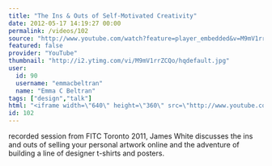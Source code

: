 ```yaml
---
title: "The Ins & Outs of Self-Motivated Creativity"
date: 2012-05-17 14:19:27 00:00
permalink: /videos/102
source: "http://www.youtube.com/watch?feature=player_embedded&v=M9mV1rrZCQo"
featured: false
provider: "YouTube"
thumbnail: "http://i2.ytimg.com/vi/M9mV1rrZCQo/hqdefault.jpg"
user:
  id: 90
  username: "emmacbeltran"
  name: "Emma C Beltran"
tags: ["design","talk"]
html: "<iframe width=\"640\" height=\"360\" src=\"http://www.youtube.com/embed/M9mV1rrZCQo?wmode=transparent&fs=1&feature=oembed\" frameborder=\"0\" allowfullscreen></iframe>"
id: 102
---
```


recorded session from FITC Toronto 2011, James White discusses the ins and outs of selling your personal artwork online and the adventure of building a line of designer t-shirts and posters.